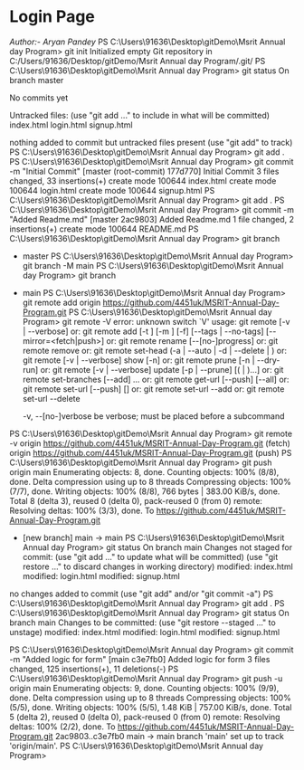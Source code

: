# Login Page
*Author:- Aryan Pandey*
PS C:\Users\91636\Desktop\gitDemo\Msrit Annual day Program> git init
Initialized empty Git repository in C:/Users/91636/Desktop/gitDemo/Msrit Annual day Program/.git/
PS C:\Users\91636\Desktop\gitDemo\Msrit Annual day Program> git status
On branch master

No commits yet

Untracked files:
  (use "git add <file>..." to include in what will be committed)
        index.html
        login.html
        signup.html

nothing added to commit but untracked files present (use "git add" to track)
PS C:\Users\91636\Desktop\gitDemo\Msrit Annual day Program> git add .
PS C:\Users\91636\Desktop\gitDemo\Msrit Annual day Program> git commit -m "Initial Commit"
[master (root-commit) 177d770] Initial Commit
 3 files changed, 33 insertions(+)
 create mode 100644 index.html
 create mode 100644 login.html
 create mode 100644 signup.html
PS C:\Users\91636\Desktop\gitDemo\Msrit Annual day Program> git add .
PS C:\Users\91636\Desktop\gitDemo\Msrit Annual day Program> git commit -m "Added Readme.md"
[master 2ac9803] Added Readme.md
 1 file changed, 2 insertions(+)
 create mode 100644 README.md
PS C:\Users\91636\Desktop\gitDemo\Msrit Annual day Program> git branch
* master
PS C:\Users\91636\Desktop\gitDemo\Msrit Annual day Program> git branch -M main
PS C:\Users\91636\Desktop\gitDemo\Msrit Annual day Program> git branch        
* main
PS C:\Users\91636\Desktop\gitDemo\Msrit Annual day Program> git remote add origin https://github.com/4451uk/MSRIT-Annual-Day-Program.git
PS C:\Users\91636\Desktop\gitDemo\Msrit Annual day Program> git remote -V
error: unknown switch `V'
usage: git remote [-v | --verbose]
   or: git remote add [-t <branch>] [-m <master>] [-f] [--tags | --no-tags] [--mirror=<fetch|push>] <name> <url>
   or: git remote rename [--[no-]progress] <old> <new>
   or: git remote remove <name>
   or: git remote set-head <name> (-a | --auto | -d | --delete | <branch>)
   or: git remote [-v | --verbose] show [-n] <name>
   or: git remote prune [-n | --dry-run] <name>
   or: git remote [-v | --verbose] update [-p | --prune] [(<group> | <remote>)...]
   or: git remote set-branches [--add] <name> <branch>...
   or: git remote get-url [--push] [--all] <name>
   or: git remote set-url [--push] <name> <newurl> [<oldurl>]
   or: git remote set-url --add <name> <newurl>
   or: git remote set-url --delete <name> <url>

    -v, --[no-]verbose    be verbose; must be placed before a subcommand

PS C:\Users\91636\Desktop\gitDemo\Msrit Annual day Program> git remote -v
origin  https://github.com/4451uk/MSRIT-Annual-Day-Program.git (fetch)
origin  https://github.com/4451uk/MSRIT-Annual-Day-Program.git (push)
PS C:\Users\91636\Desktop\gitDemo\Msrit Annual day Program> git push origin main
Enumerating objects: 8, done.
Counting objects: 100% (8/8), done.
Delta compression using up to 8 threads
Compressing objects: 100% (7/7), done.
Writing objects: 100% (8/8), 766 bytes | 383.00 KiB/s, done.
Total 8 (delta 3), reused 0 (delta 0), pack-reused 0 (from 0)
remote: Resolving deltas: 100% (3/3), done.
To https://github.com/4451uk/MSRIT-Annual-Day-Program.git
 * [new branch]      main -> main
PS C:\Users\91636\Desktop\gitDemo\Msrit Annual day Program> git status
On branch main
Changes not staged for commit:
  (use "git add <file>..." to update what will be committed)
  (use "git restore <file>..." to discard changes in working directory)
        modified:   index.html
        modified:   login.html
        modified:   signup.html

no changes added to commit (use "git add" and/or "git commit -a")
PS C:\Users\91636\Desktop\gitDemo\Msrit Annual day Program> git add .
PS C:\Users\91636\Desktop\gitDemo\Msrit Annual day Program> git status
On branch main
Changes to be committed:
  (use "git restore --staged <file>..." to unstage)
        modified:   index.html
        modified:   login.html
        modified:   signup.html

PS C:\Users\91636\Desktop\gitDemo\Msrit Annual day Program> git commit -m "Added logic for form"
[main c3e7fb0] Added logic for form
 3 files changed, 125 insertions(+), 11 deletions(-)
PS C:\Users\91636\Desktop\gitDemo\Msrit Annual day Program> git push -u origin main 
Enumerating objects: 9, done.
Counting objects: 100% (9/9), done.
Delta compression using up to 8 threads
Compressing objects: 100% (5/5), done.
Writing objects: 100% (5/5), 1.48 KiB | 757.00 KiB/s, done.
Total 5 (delta 2), reused 0 (delta 0), pack-reused 0 (from 0)
remote: Resolving deltas: 100% (2/2), done.
To https://github.com/4451uk/MSRIT-Annual-Day-Program.git
   2ac9803..c3e7fb0  main -> main
branch 'main' set up to track 'origin/main'.
PS C:\Users\91636\Desktop\gitDemo\Msrit Annual day Program> 
